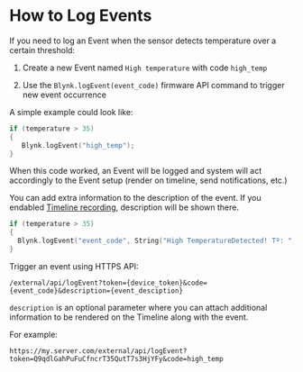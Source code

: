# How to Log Events

If you need to log an Event when the sensor detects temperature over a certain threshold:

1. Create a new Event named `High temperature` with code `high_temp` 

2. Use the `Blynk.logEvent(event_code)` firmware API command to trigger new event occurrence 

A simple example could look like:

```cpp
if (temperature > 35)
{
   Blynk.logEvent("high_temp");
}
```

When this code worked, an Event will be logged and system will act accordingly to the Event setup \(render on timeline, send notifications, etc.\)

You can add extra information to the description of the event. If you endabled [Timeline recording](https://docs.blynk.io/en/blynk.console/products/events/general#show-event-on-the-timeline), description will be shown there.

```cpp
if (temperature > 35)
{
  Blynk.logEvent("event_code", String("High TemperatureDetected! Tº: ") + temp);
}
```



Trigger an event using HTTPS API: 

```text
/external/api/logEvent?token={device_token}&code={event_code}&description={event_desciption}
```

`description` is an optional parameter where you can attach additional information to be rendered on the Timeline along with the event.

For example:

```text
https://my.server.com/external/api/logEvent?token=Q9qdlGahPuFuCfncrT35QutT7s3HjYFy&code=high_temp
```

